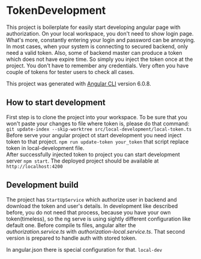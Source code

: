 # TokenDevelopment
This project is boilerplate for easily start developing angular page with authorization. On your local workspace, you don't need to show login page. What's more, constantly entering your login and password can be annoying. In most cases, when your system is connecting to secured backend, only need a valid token. 
Also, some of backend master can produce a token which does not have expire time. So simply you inject the token once at the project. You don't have to remember any credentials. Very often you have couple of tokens for tester users to check all cases.
 

This project was generated with [Angular CLI](https://github.com/angular/angular-cli) version 6.0.8.

## How to start development
First step is to clone the project into your workspace. 
To be sure that you won't paste your changes to file where token is, please do that command: ` git update-index --skip-worktree src/local-development/local-token.ts `
Before serve your angular project ot start development you need inject token to that project.
 `npm run update-token your_token` that script replace token in local-development file.   
After successfully injected token to project you can start development server `npm start`. The deployed project should be available at `http://localhost:4200`

## Development build 

The project has `StartUpService` which authorize user in backend and download the token and user's details. In development like described before, you do not need that process, because you have your own token(timeless), 
so the ng serve is using sightly different configuration like default one. Before compile ts files, angular alter the _authorization.service.ts_ with _authorization-local.service.ts_. 
That second version is prepared to handle auth with stored token. 

In angular.json there is special configuration for that. `local-dev`
